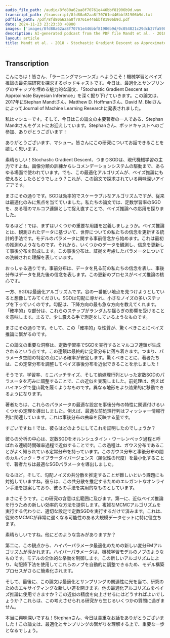 ```yaml
---
audio_file_path: /audio/8fd80a62aa8f70761e446bbf81906b9d.wav
transcript_path: /transcript/8fd80a62aa8f70761e446bbf81906b9d.txt
pdffile_path: /pdf/8fd80a62aa8f70761e446bbf81906b9d.pdf
date: 2024-11-23 23:23:33 +0900
images: ['images/8fd80a62aa8f70761e446bbf81906b9d/0c054821c29dcb27fa590245826aea98e0776ae2033ace17e33847e1a5f5e053.jpg', 'images/8fd80a62aa8f70761e446bbf81906b9d/6a8632cc31f12c7fc271c4eb32e81bf7160f06fed97644f3d5060d5b5e35a1fa.jpg', 'images/8fd80a62aa8f70761e446bbf81906b9d/1f0c6a69272ade93cd0d8db6de73df09ca8c73ac5b900a2946c1f4341e1ca122.jpg', 'images/8fd80a62aa8f70761e446bbf81906b9d/6ac8b4ae19559228c583cc45b07dcdfdea3ec646c4d5bd430488fc46e9212c5f.jpg', 'images/8fd80a62aa8f70761e446bbf81906b9d/46cc0e26d8d25a6f71733eed9f16c7a9a247e15bc8ac96b9c12fd9a17008ddb3.jpg', 'images/8fd80a62aa8f70761e446bbf81906b9d/94e6a68e438fd19cc87c40097b3a225b189794afd37b907417f7a94535c3bfac.jpg', 'images/8fd80a62aa8f70761e446bbf81906b9d/69a569a40aadcd49c98cbcb014227e5c6026a7cdacbd7f023b4457eee0e17b06.jpg']
description: AI-generated podcast from the PDF file Mandt et al. - 2018 - Stochastic Gradient Descent as Approximate Bayesia_JP / 8fd80a62aa8f70761e446bbf81906b9d
layout: article
title: Mandt et al. - 2018 - Stochastic Gradient Descent as Approximate Bayesia_JP
---
```


## Transcription
こんにちは！皆さん、「ラーニングマシーンズ」へようこそ！機械学習とベイズ推論の最先端研究を探求するポッドキャストです。今日は、最適化とサンプリングのギャップを埋める魅力的な論文、「Stochastic Gradient Descent as Approximate Bayesian Inference」を深く掘り下げていきます。この論文は、2017年にStephan Mandtさん、Matthew D. Hoffmanさん、David M. BleiさんによってJournal of Machine Learning Researchに発表されました。

私はマシューです。そして、今日はこの論文の主要著者の一人である、Stephan Mandtさんをゲストにお迎えしています。Stephanさん、ポッドキャストへのご参加、ありがとうございます！

ありがとうございます、マシュー。皆さんにこの研究についてお話できることを嬉しく思います。

素晴らしい！Stochastic Gradient Descent、つまりSGDは、現代機械学習の主力ですよね。画像分類の訓練からレコメンデーションシステムの駆動まで、あらゆる場面で使われています。でも、この最適化アルゴリズムが、ベイズ推論にも使えるとしたらどうでしょう？これが、この論文で探求されている興味深いアイデアです。

まさにその通りです。SGDは効率的でスケーラブルなアルゴリズムですが、従来は最適化のみに焦点を当てていました。私たちの論文では、定数学習率のSGDを、ある種のマルコフ連鎖として捉え直すことで、ベイズ推論への応用を探りました。

なるほど！では、まずはいくつかの重要な用語を定義しましょうか。ベイズ推論とは、観測されたデータに基づいて、世界についての私たちの信念を更新する統計的手法です。モデルのパラメータに関する事前信念から始めます。これは最初の推測のようなものです。それから、いくつかのデータを観測し、信念を更新して事後分布を形成します。この事後分布は、証拠を考慮したパラメータについての洗練された理解を表しています。

おっしゃる通りです。事前分布は、データを見る前の私たちの信念を表し、事後分布はデータを見た後の信念を表します。この更新のプロセスがベイズ推論の核心です。

一方、SGDは最適化アルゴリズムです。谷の一番低い地点を見つけようとしていると想像してみてください。SGDは勾配に導かれ、小さなノイズの多いステップを下っていくのです。勾配は、下降方向の最も急な方向を教えてくれます。「確率的」な部分は、これらのステップがランダムな揺らぎの影響を受けることを意味します。まるで、少し震える手で測定をしているようなものです。

まさにその通りです。そして、この「確率的」な性質が、驚くべきことにベイズ推論に繋がるのです。

この論文の重要な洞察は、定数学習率でSGDを実行するとマルコフ連鎖が生成されるという点です。この連鎖は最終的に定常分布に落ち着きます。つまり、パラメータ空間の特定の点にいる確率が安定します。驚くべきことに、著者たちは、この定常分布を調整してベイズ事後分布を近似できることを示しました！

そうです。学習率、ミニバッチサイズ、そして前処理行列といった定数SGDのパラメータを巧みに調整することで、この近似を実現しました。前処理は、例えばハイキングで登山靴を履くようなものです。異なる地形をより効果的に移動できるようになります。

著者たちは、これらのパラメータの最適な設定を事後分布の特性に関連付けるいくつかの定理を導出しました。例えば、最適な前処理行列はフィッシャー情報行列に関連しています。これは事後分布の曲率を反映する量です。

すごいですね！では、彼らはどのようにしてこれを証明したのでしょうか？

彼らの分析の中心は、定数SGDをオルンシュタイン・ウーレンベック過程と呼ばれる連続時間確率過程で近似することです。この過程は、ガウス分布であることがよく知られている定常分布を持っています。このガウス分布と事後分布の間のカルバック・ライブラーダイバージェンス（類似性の尺度）を最小化することで、著者たちは最適なSGDパラメータを導出しました。

なるほど。そして、勾配ノイズの共分散を推定することが難しいという課題にも対処していますね。彼らは、この共分散を推定するためのエレガントなオンライン手法を提案しており、彼らの手法を実用的なものとしています。

まさにそうです。この研究の含意は広範囲に及びます。第一に、近似ベイズ推論を行うための新しい効率的な方法を提供します。複雑なMCMCアルゴリズムを実行する代わりに、適切な設定で定数SGDを実行するだけで済みます。これは、従来のMCMCが非常に遅くなる可能性のある大規模データセットに特に役立ちます。

素晴らしいですね。他にどのような含みがありますか？

第二に、この観点から、ハイパーパラメータ最適化のための新しい変分EMアルゴリズムが導かれます。ハイパーパラメータは、機械学習モデルのノブのようなものです。モデルの全体的な挙動を制御します。この新しいアルゴリズムにより、勾配降下法を使用してこれらのノブを自動的に調整できるため、モデル構築プロセスがさらに簡素化されます。

そして、最後に、この論文は最適化とサンプリングの関連性に光を当て、研究のためのエキサイティングな新しい道を開きます。他の最適化アルゴリズムをベイズ推論に使用できますか？この近似の精度を向上させるにはどうすればよいでしょうか？これらは、この考えさせられる研究から生じるいくつかの質問に過ぎません。

本当に興味深いですね！Stephanさん、今日は貴重なお話をありがとうございました！この論文は、最適化とサンプリングの繋がりを理解する上で、重要な一歩となるでしょう。







